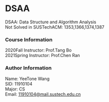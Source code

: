# DSAA
DSAA: Data Structure and Algorithm Analysis  
Not Solved in SUSTechACM: 1353,1366,1374,1387

### Course Information  
2020Fall Instructor: Prof.Tang Bo  
2021Spring Instructor: Prof.Chen Ran  

### Author Information
Name: YeeTone Wang  
SID: 11910104  
Major: CS  
Email: 11910104@mail.sustech.edu.cn  
